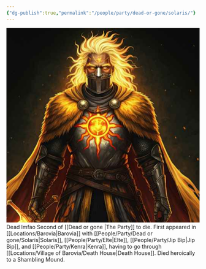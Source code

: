 ```yaml
---
{"dg-publish":true,"permalink":"/people/party/dead-or-gone/solaris/"}
---
```


![Solaris.png|500](/img/user/Images/Solaris.png)
Dead lmfao
Second of [[Dead or gone \|The Party]] to die.
First appeared in [[Locations/Barovia\|Barovia]] with [[People/Party/Dead or gone/Solaris\|Solaris]], [[People/Party/Elte\|Elte]], [[People/Party/Jip Bip\|Jip Bip]], and [[People/Party/Kenra\|Kenra]], having to go through [[Locations/Village of Barovia/Death House\|Death House]].
Died heroically to a Shambling Mound.